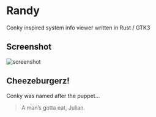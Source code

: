 # Randy
Conky inspired system info viewer written in Rust / GTK3

## Screenshot
![screenshot](https://raw.githubusercontent.com/iphands/ronky/main/assets/screenshot.png)

## Cheezeburgerz!
Conky was named after the puppet...
> A man’s gotta eat, Julian.
